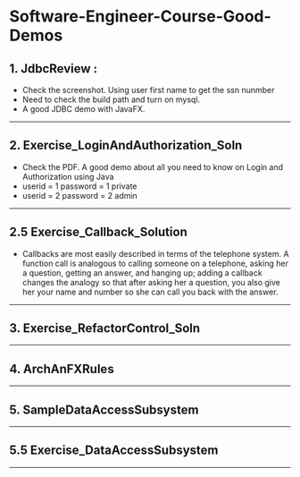 # Software-Engineer-Course-Good-Demos

## 1. JdbcReview	:

* Check the screenshot. Using user first name to get the ssn nunmber  
* Need to check the build path and turn on mysql.   
* A good JDBC demo with JavaFX. 
---

## 2. Exercise_LoginAndAuthorization_Soln 

* Check the PDF. A good demo about all you need to know on Login and Authorization using Java
* userid = 1   password = 1  private
* userid = 2   password = 2  admin
---

## 2.5 Exercise_Callback_Solution	

* Callbacks are most easily described in terms of the telephone system. A function call is analogous to calling someone on a telephone, asking her a question, getting an answer, and hanging up; adding a callback changes the analogy so that after asking her a question, you also give her your name and number so she can call you back with the answer.

---
## 3. Exercise_RefactorControl_Soln	

---
## 4. ArchAnFXRules

---
## 5. SampleDataAccessSubsystem		

---
## 5.5 Exercise_DataAccessSubsystem

---


